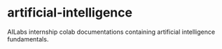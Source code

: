 # artificial-intelligence
AILabs internship colab documentations containing artificial intelligence fundamentals.

